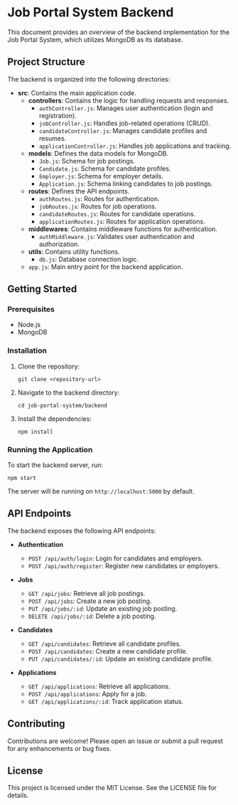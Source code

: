 # Job Portal System Backend

This document provides an overview of the backend implementation for the Job Portal System, which utilizes MongoDB as its database.

## Project Structure

The backend is organized into the following directories:

- **src**: Contains the main application code.
  - **controllers**: Contains the logic for handling requests and responses.
    - `authController.js`: Manages user authentication (login and registration).
    - `jobController.js`: Handles job-related operations (CRUD).
    - `candidateController.js`: Manages candidate profiles and resumes.
    - `applicationController.js`: Handles job applications and tracking.
  - **models**: Defines the data models for MongoDB.
    - `Job.js`: Schema for job postings.
    - `Candidate.js`: Schema for candidate profiles.
    - `Employer.js`: Schema for employer details.
    - `Application.js`: Schema linking candidates to job postings.
  - **routes**: Defines the API endpoints.
    - `authRoutes.js`: Routes for authentication.
    - `jobRoutes.js`: Routes for job operations.
    - `candidateRoutes.js`: Routes for candidate operations.
    - `applicationRoutes.js`: Routes for application operations.
  - **middlewares**: Contains middleware functions for authentication.
    - `authMiddleware.js`: Validates user authentication and authorization.
  - **utils**: Contains utility functions.
    - `db.js`: Database connection logic.
  - `app.js`: Main entry point for the backend application.

## Getting Started

### Prerequisites

- Node.js
- MongoDB

### Installation

1. Clone the repository:
   ```
   git clone <repository-url>
   ```
2. Navigate to the backend directory:
   ```
   cd job-portal-system/backend
   ```
3. Install the dependencies:
   ```
   npm install
   ```

### Running the Application

To start the backend server, run:
```
npm start
```

The server will be running on `http://localhost:5000` by default.

## API Endpoints

The backend exposes the following API endpoints:

- **Authentication**
  - `POST /api/auth/login`: Login for candidates and employers.
  - `POST /api/auth/register`: Register new candidates or employers.

- **Jobs**
  - `GET /api/jobs`: Retrieve all job postings.
  - `POST /api/jobs`: Create a new job posting.
  - `PUT /api/jobs/:id`: Update an existing job posting.
  - `DELETE /api/jobs/:id`: Delete a job posting.

- **Candidates**
  - `GET /api/candidates`: Retrieve all candidate profiles.
  - `POST /api/candidates`: Create a new candidate profile.
  - `PUT /api/candidates/:id`: Update an existing candidate profile.

- **Applications**
  - `GET /api/applications`: Retrieve all applications.
  - `POST /api/applications`: Apply for a job.
  - `GET /api/applications/:id`: Track application status.

## Contributing

Contributions are welcome! Please open an issue or submit a pull request for any enhancements or bug fixes.

## License

This project is licensed under the MIT License. See the LICENSE file for details.